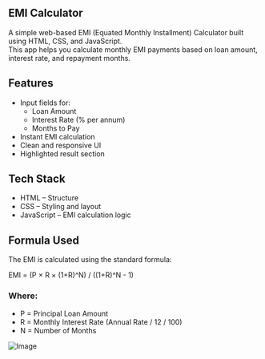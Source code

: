 ## EMI Calculator
A simple web-based EMI (Equated Monthly Installment) Calculator built using HTML, CSS, and JavaScript.  
This app helps you calculate monthly EMI payments based on loan amount, interest rate, and repayment months.

## Features

- Input fields for:
  - Loan Amount
  - Interest Rate (% per annum)
  - Months to Pay
- Instant EMI calculation
- Clean and responsive UI
- Highlighted result section

## Tech Stack

- HTML – Structure
- CSS – Styling and layout
- JavaScript – EMI calculation logic

## Formula Used

The EMI is calculated using the standard formula:

EMI = (P × R × (1+R)^N) / ((1+R)^N - 1)

### Where:  
- P = Principal Loan Amount  
- R = Monthly Interest Rate (Annual Rate / 12 / 100)  
- N = Number of Months  

![Image](https://github.com/user-attachments/assets/22d3fbec-2e84-489a-ae50-fa299c77cfc0)
